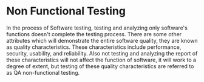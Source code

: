 # Non Functional Testing

In the process of Software testing, testing and analyzing only software's functions doesn't complete the testing process. There are some other attributes which will demonstrate the entire software quality, they are known as quality characteristics. These characteristics include performance, security, usability, and reliability. Also not testing and analyzing the report of these characteristics will not affect the function of software, it will work to a degree of extent, but testing of these quality characteristics are referred to as QA non-functional testing.
